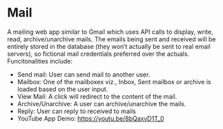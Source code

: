 # Mail

A mailing web app similar to Gmail which uses API calls to display, write, read, archive/unarchive mails. The emails being sent and received will be entirely stored in the database (they won’t actually be sent to real email servers), so fictional mail credentials preferred over the actuals.
Funcitonalities include:
- Send mail: User can send mail to another user.
- Mailbox: One of the mailboxex viz., Inbox, Sent mailbox or archive is loaded based on the user input.
- View Mail: A click will redirect to the content of the mail.
- Archive/Unarchive: A user can archive/unarchive the mails.
- Reply: User can reply to received to mails
- YouTube App Demo: https://youtu.be/8bQaxvD1T_0
